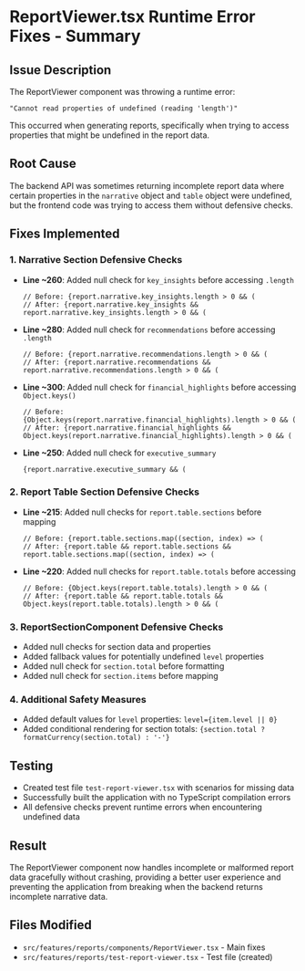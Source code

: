 # ReportViewer.tsx Runtime Error Fixes - Summary

## Issue Description
The ReportViewer component was throwing a runtime error:
```
"Cannot read properties of undefined (reading 'length')"
```
This occurred when generating reports, specifically when trying to access properties that might be undefined in the report data.

## Root Cause
The backend API was sometimes returning incomplete report data where certain properties in the `narrative` object and `table` object were undefined, but the frontend code was trying to access them without defensive checks.

## Fixes Implemented

### 1. Narrative Section Defensive Checks
- **Line ~260**: Added null check for `key_insights` before accessing `.length`
  ```tsx
  // Before: {report.narrative.key_insights.length > 0 && (
  // After: {report.narrative.key_insights && report.narrative.key_insights.length > 0 && (
  ```

- **Line ~280**: Added null check for `recommendations` before accessing `.length`
  ```tsx
  // Before: {report.narrative.recommendations.length > 0 && (
  // After: {report.narrative.recommendations && report.narrative.recommendations.length > 0 && (
  ```

- **Line ~300**: Added null check for `financial_highlights` before accessing `Object.keys()`
  ```tsx
  // Before: {Object.keys(report.narrative.financial_highlights).length > 0 && (
  // After: {report.narrative.financial_highlights && Object.keys(report.narrative.financial_highlights).length > 0 && (
  ```

- **Line ~250**: Added null check for `executive_summary`
  ```tsx
  {report.narrative.executive_summary && (
  ```

### 2. Report Table Section Defensive Checks
- **Line ~215**: Added null checks for `report.table.sections` before mapping
  ```tsx
  // Before: {report.table.sections.map((section, index) => (
  // After: {report.table && report.table.sections && report.table.sections.map((section, index) => (
  ```

- **Line ~220**: Added null checks for `report.table.totals` before accessing
  ```tsx
  // Before: {Object.keys(report.table.totals).length > 0 && (
  // After: {report.table && report.table.totals && Object.keys(report.table.totals).length > 0 && (
  ```

### 3. ReportSectionComponent Defensive Checks
- Added null checks for section data and properties
- Added fallback values for potentially undefined `level` properties
- Added null check for `section.total` before formatting
- Added null check for `section.items` before mapping

### 4. Additional Safety Measures
- Added default values for `level` properties: `level={item.level || 0}`
- Added conditional rendering for section totals: `{section.total ? formatCurrency(section.total) : '-'}`

## Testing
- Created test file `test-report-viewer.tsx` with scenarios for missing data
- Successfully built the application with no TypeScript compilation errors
- All defensive checks prevent runtime errors when encountering undefined data

## Result
The ReportViewer component now handles incomplete or malformed report data gracefully without crashing, providing a better user experience and preventing the application from breaking when the backend returns incomplete narrative data.

## Files Modified
- `src/features/reports/components/ReportViewer.tsx` - Main fixes
- `src/features/reports/test-report-viewer.tsx` - Test file (created)
